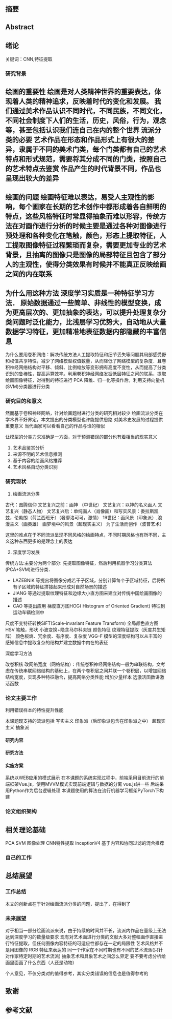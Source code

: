 ## 摘要
## Abstract
## 绪论
关键词：CNN,特征提取
### 研究背景
绘画的重要性
绘画是对人类精神世界的重要表达，体现着人类的精神追求，反映着时代的变化和发展。
我们通过美术作品认识不同时代，不同民族，不同文化，不同社会制度下人们的生活，历史，风俗，行为，观念等，甚至包括认识我们连自己在内的整个世界
流派分类的必要
艺术作品在形态和作品形式上有很大的差异，隶属于不同的美术门类，每个门类都有自己的艺术特点和形式规范，需要将其分成不同的门类，按照自己的艺术特点去鉴赏
作品产生的时代背景不同，作品也呈现出较大的差异
---
绘画的问题
绘画特征难以表达，易受人主观性的影响，每个画家在长期的艺术创作中都形成着各自鲜明的特点，这些风格特征时常显得抽象而难以形容，传统方法在对画作进行分析的时候主要是通过各种对图像进行预处理和各种变化在笔触，颜色，形态上提取特征，人工提取图像特征过程繁琐而复杂，需要更加专业的艺术背景，且抽离的图像只是图像的局部特征且包含了部分人的主观性，使得分类效果有时候并不能真正反映绘画之间的内在联系
---
为什么用这种方法
深度学习实质是一种特征学习方法． 原始数据通过一些简单、非线性的模型变换，成为更高层次的、更加抽象的表达，可以提升处理复杂分类问题时泛化能力，比浅层学习优势大，自动地从大量数据学习特征，更加精准地表征数据内部隐藏的丰富信息
---
为什么要用卷积网络：解决传统方法人工提取特征和细节丢失等问题其局部感受野和权值共享特性，减少了网络模型权值数量，从而降低了网络模型的复杂度．且卷积神经网络结构对平移、倾斜、比例缩放等变形拥有高度不变性，从而提高了分类识别的鲁棒性，提高运算效率。利用卷积神经网络发掘低层特征之间的联系，提取绘画图像特征，对得到的特征进行 PCA 降维、归一化等操作后，利用支持向量机(SVM)分类器进行分类

### 研究目的和意义
然而基于卷积神经网络，针对绘画题材进行分类的研究相对较少
绘画流派分类在学术界不好界定，本文提出的分类模型也许能提供思路
对美术史发展的过程提供重要意义
当代画家可以看看自己的作品与谁的相似

让模型的分类力求准确是一方面，对于预测错误的部分也有着相当的现实意义

1. 艺术品鉴赏分析
2. 来源不明的艺术信息推测
3. 基于内容的绘画风格推荐
4. 艺术风格自动分类识别
### 研究现状
1. 绘画流派分类

古代：图腾信仰
文艺复兴之前：画神 （中世纪）
文艺复兴：以神的名义画人 文艺复兴（静态人物）
文艺复兴后：单纯画人（肖像画）和写实风景：委拉斯凯兹，伦勃朗（荷兰西班牙）（奢靡洛可可，激情）
19世纪：画风景（印象派）,浪漫主义（画英雄）
画梦境中的风景（超现实主义）
为了生活而创作（波普艺术）

这里的难点在于不同流派呈现不同风格的绘画特点，不同时期风格也有所不同，主义这种东西更多的是理念上的表达

2. 深度学习发展

传统方法:主要分为两个部分: 先提取图像特征，然后利用机器学习分类算法(PCA+SVM)进行分类．
* LAZEBNIK 等提出将图像分成若干子区域，分别计算每个子区域特征，后将所有子区域的特征拼接起来形成对自然场景的描述
* JIANG 等通过提取纹理特征和边缘大小直方图来建立对传统中国绘画图像的描述
* CAO 等提出应用 梯度直方图HOG( Histogram of Oriented Gradient) 特征到运动车辆检测中

尺度不变特征转换SIFT(Scale-invariant Feature Transform)
全局颜色直方图HSV
笔触，形状
小波变换+隐含马尔科夫链
颜色特征
纹理特征提取（灰度共生矩阵）
颜色板熵、冗余度、有序度、复杂度
VGG-F 模型的深度结构可以从丰富的感知信息中提取复杂的结构并建立数据中内在的表征

深度学习方法

改卷积核
改网络宽度（网络结构）：传统卷积神经网络结构一般为串联结构，文考虑在传统串联网络结构的基础上，在两个卷积层之间并联一个卷积层，以增加网络结构宽度，实现多种特征融合，提高网络分类性能
增加少量样本
选激活函数讲激活函数

### 论文主要工作
利用错误样本的特性提升性能

本课题现支持的流派包括
写实主义
印象派（后印象派包含在印象派之中）
超现实主义
抽象派
#### 研究内容

#### 研究方法

#### 实施方案
系统以WEB应用的模式展示
在本课题的系统实现过程中，前端采用目前流行的前端框架Vue.js，使用MVVM模式实现前端逻辑与数据的分离
vue.js讲一些
后端采用Python作为后台逻辑处理
本课题使用的算法在流行机器学习框架PyTorch下构建

### 论文组织架构
## 相关理论基础
PCA
SVM
图像处理
CNN特性提取
    InceptionV4
基于内容和协同过滤的混合推荐
### 自己的工作
##
##

## 总结展望
### 工作总结
本文的创新点在于针对绘画流派分类的问题，提出了，在得到了
### 未来展望
对于相当一部分绘画流派来说，由于持续的时间并不长，流派内作品在量级上无法达到深度学习的数量级要求
现有对艺术画进行分类的文献大多对整幅画作直接进行特征提取，但任何图像内容特征的可适应性都存在一定的局限性
艺术风格并不是用图像的 RGB 特征来表达的
同一个作家在不同时期也有不同的艺术流派(只针对作家特定时期的艺术流派)
抽象艺术和具象艺术之间怎么界定
要不要考虑分析绘画里面画了什么东西（人还是动物）

个人意见，不仅分类对的值得参考，其实分类错误的信息也是值得参考的
## 致谢
## 参考文献